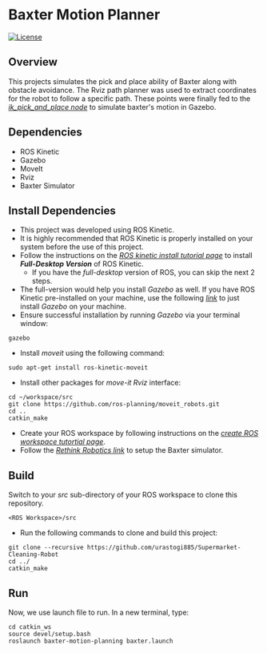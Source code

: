 # Baxter Motion Planner
[![License](https://img.shields.io/badge/License-MIT%20-blue.svg)](https://github.com/urastogi885/baxter-motion-planner/blob/master/LICENSE)

## Overview
This projects simulates the pick and place ability of Baxter along with obstacle avoidance. The Rviz path planner was used to extract coordinates for the robot to follow a specific path. These points were finally fed to the [*ik_pick_and_place node*](https://github.com/urastogi885/baxter-motion-planner/blob/master/scripts/ik_pick_and_place_demo.py) to simulate baxter's motion in Gazebo.

## Dependencies

- ROS Kinetic
- Gazebo
- MoveIt
- Rviz
- Baxter Simulator

## Install Dependencies

- This project was developed using ROS Kinetic.
- It is highly recommended that ROS Kinetic is properly installed on your system before the use of this project.
- Follow the instructions on the [*ROS kinetic install tutorial page*](http://wiki.ros.org/kinetic/Installation/Ubuntu)
  to install ***Full-Desktop Version*** of ROS Kinetic.
  - If you have the *full-desktop* version of ROS, you can skip the next 2 steps.
- The full-version would help you install *Gazebo* as well. If you have ROS Kinetic pre-installed on your machine, use
  the following [*link*](http://gazebosim.org/tutorials?tut=install_ubuntu&cat=install) to just install *Gazebo* on your
  machine.
- Ensure successful installation by running *Gazebo* via your terminal window:

```
gazebo
```
- Install *moveit* using the following command:

```
sudo apt-get install ros-kinetic-moveit
```
- Install other packages for *move-it Rviz* interface:

```
cd ~/workspace/src
git clone https://github.com/ros-planning/moveit_robots.git
cd ..
catkin_make
```
- Create your ROS workspace by following instructions on the [*create ROS workspace tutortial page*](http://wiki.ros.org/catkin/Tutorials/create_a_workspace).
- Follow the [*Rethink Robotics link*](https://sdk.rethinkrobotics.com/wiki/Simulator_Installation) to setup the Baxter simulator.

## Build

Switch to your *src* sub-directory of your ROS workspace to clone this repository.
```
<ROS Workspace>/src
```
- Run the following commands to clone and build this project:
```
git clone --recursive https://github.com/urastogi885/Supermarket-Cleaning-Robot
cd ../
catkin_make
```

## Run

Now, we use launch file to run. In a new terminal, type:

```
cd catkin_ws
source devel/setup.bash
roslaunch baxter-motion-planning baxter.launch
```
